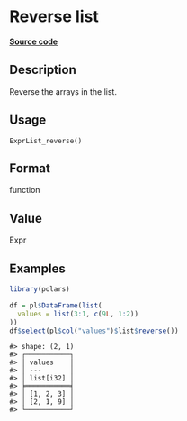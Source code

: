 
# Reverse list

[**Source code**](https://github.com/pola-rs/r-polars/tree/main/R/expr__list.R#L93)

## Description

Reverse the arrays in the list.

## Usage

<pre><code class='language-R'>ExprList_reverse()
</code></pre>

## Format

function

## Value

Expr

## Examples

``` r
library(polars)

df = pl$DataFrame(list(
  values = list(3:1, c(9L, 1:2))
))
df$select(pl$col("values")$list$reverse())
```

    #> shape: (2, 1)
    #> ┌───────────┐
    #> │ values    │
    #> │ ---       │
    #> │ list[i32] │
    #> ╞═══════════╡
    #> │ [1, 2, 3] │
    #> │ [2, 1, 9] │
    #> └───────────┘
